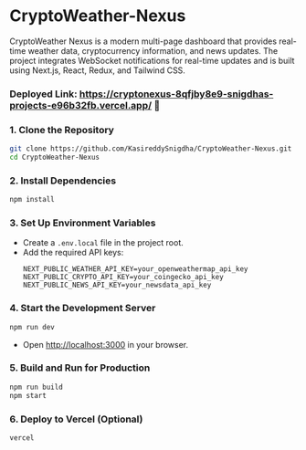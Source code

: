 # CryptoWeather-Nexus

CryptoWeather Nexus is a modern multi-page dashboard that provides real-time weather data, cryptocurrency information, and news updates. The project integrates WebSocket notifications for real-time updates and is built using Next.js, React, Redux, and Tailwind CSS.

###  **Deployed Link: https://cryptonexus-8qfjby8e9-snigdhas-projects-e96b32fb.vercel.app/ 🚀** 

### **1. Clone the Repository**  
```bash
git clone https://github.com/KasireddySnigdha/CryptoWeather-Nexus.git
cd CryptoWeather-Nexus
```

### **2. Install Dependencies**  
```bash
npm install
```

### **3. Set Up Environment Variables**  
- Create a `.env.local` file in the project root.  
- Add the required API keys:  
  ```
  NEXT_PUBLIC_WEATHER_API_KEY=your_openweathermap_api_key
  NEXT_PUBLIC_CRYPTO_API_KEY=your_coingecko_api_key
  NEXT_PUBLIC_NEWS_API_KEY=your_newsdata_api_key
  ```

### **4. Start the Development Server**  
```bash
npm run dev
```
- Open [http://localhost:3000](http://localhost:3000) in your browser.

### **5. Build and Run for Production**  
```bash
npm run build
npm start
```

### **6. Deploy to Vercel (Optional)**  
```bash
vercel
```
